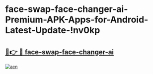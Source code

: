 # face-swap-face-changer-ai-Premium-APK-Apps-for-Android-Latest-Update-!nv0kp

# <h2><a href="https://0fpjfm.esa.edu.pl?title=face-swap-face-changer-ai&ref=nv0kp">🔗👉 🔴 face-swap-face-changer-ai</a></h2>

[![acn](https://github.com/user-attachments/assets/0f9c940e-d8b0-45ae-aac7-cd30a18b3e1c)](https://0fpjfm.esa.edu.pl?title=face-swap-face-changer-ai&ref=nv0kp)

